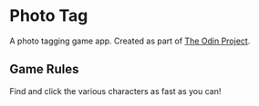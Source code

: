 # Photo Tag

A photo tagging game app. Created as part of [The Odin Project](https://www.theodinproject.com).

## Game Rules

Find and click the various characters as fast as you can!
